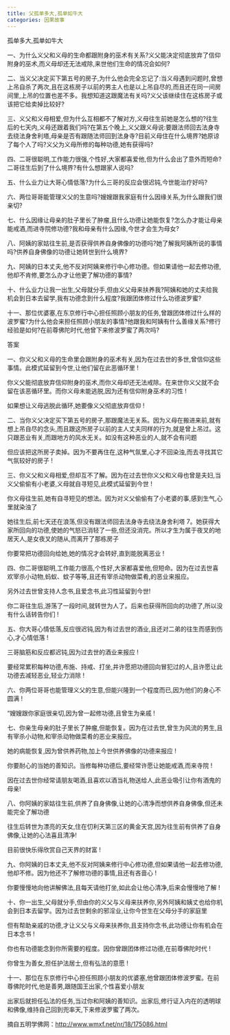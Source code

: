 ```yaml
---
title: 父孤单多大,孤单如牛大
categories: 因果故事
---
```




孤单多大,孤单如牛大

一、为什么义父和义母的生命都跟附身的巫术有关系?义父能决定彻底放弃了信仰附身的巫术,而义母却还无法戒除,来世他们生命的情况会如何?

二、当义父决定买下第五号的房子,为什么他会完全忘记了:当义母遇到问题时,曾想上吊自杀了两次,且在这栋房子以前的男主人也是以上吊自尽的,而且还在同一间房间里,上吊的位置也差不多。我想知道这跟魔法有关吗?义父该继续住在这栋房子或该把它给卖掉比较好?

三、义父和义母相爱,但为什么互相都不了解对方,义母往生前她是怎么想的?往生后的七天内,义母还跟着我们吗?在第五个晚上,义父跟义母说:要跟法师回去法身寺去绕法身舍利塔,母亲是否有跟随法师回到法身寺?目前义母住在什么境界?她原谅了每个人了吗?义父为义母所修的每种功德,她有获得吗?

四、二哥很聪明,工作能力很强,个性好,大家都喜爱他,但为什么会出了意外而短命?二哥往生后到了什么境界?有什么想跟家人说吗?

五、什么业力让大哥心情低落?为什么三哥的反应会很迟钝,今世能治疗好吗?

六、两位哥哥能管理义父的生意吗?嫂嫂跟我家庭有什么因缘关系,为什么跟我们很亲切?

七、什么因缘让母亲的肚子里长了肿瘤,且什么功德让她能恢复?怎么办才能让母亲能戒酒,而进寺院修功德?我和母亲有什么因缘,今世才会生为母女?

八、阿姨的家姑往生前,是否获得供养自身佛像的功德吗?她了解我阿姨所说的事情吗?供养自身佛像的功德让她转世到什么境界?

九、阿姨的日本丈夫,他不反对阿姨来修行中心修功德。但如果请他一起去修功德,他却不肯修,要怎么办才让他更了解功德的事情?

十、什么业力让我一出生,父母就分手,但由义父母来扶养我?阿姨和她的丈夫给我机会到日本去留学,我有功德念到什么程度?我跟团体修过什么功德波罗蜜?

十一、那位优婆塞,在东京修行中心担任照顾小朋友的任务,曾跟团体修过什么样的波罗蜜?为什么他会来担任照顾小朋友的事情?他跟我和阿姨有什么善缘关系?修行经验是如何?在前尊佛陀时代,他曾下来修波罗蜜了两次吗?

答案

一、你义父和义母的生命里会跟附身的巫术有关,因为在过去世的多世,曾信仰这些事情。此模式延留到今世,让他们留在此恶循环里 !

你义父能彻底放弃信仰附身的巫术,而你义母却还无法戒除。在来世你义父就不会留在该恶循环里。而你义母未能逃脱,因为还有信仰附身巫术的习性 !

如果想让义母逃脱此循环,她要像义父彻底放弃信仰 !

二、当你义父决定买下第五号的房子,那跟魔法无关系。因为义母在搬进来前,就有想上吊自尽的念头,而且跟这所房子以前的主人丈夫同样的行为,就是曾上吊过。这只跟恶业有关,而跟地方的风水无关。如没有这种恶业的人,就不会有问题

但应该把这所房子卖掉。因为不要再住在,这种气氛里,心才不回染浊,而去寻找其它气氛较好的房子 !

三、你义父和义母相爱,但却互不了解。因为在过去世你义父和义母也曾是夫妇,当义父偷偷有小老婆,义母就自寻短见,此模式延留到今世 !

你义母往生前,她有自寻短见的想法。因为对义父偷偷有了小老婆的事,感到生气,心里就染浊了

她往生后,前七天还在浪荡,但没有跟法师回去法身寺去绕法身舍利塔 7。她获得大家所回向的功德,使她的气怒已消轻了一些,但还没消完。所以才生为属于夜叉的地居天人,是女夜叉的随从,而离开了那栋房子

你要常把功德回向给她,她的情况才会转好,直到能脱离恶业 !

四、你二哥很聪明,工作能力很高,个性好,大家都喜爱他,但短命。因为在过去世喜欢宰杀小动物,蚂蚁、蚊子等等,且还有宰杀动物做菜肴,的恶业来报应。

另外过去世曾支持人念书,且爱念书,此习性延留到今世!

你二哥往生后,游荡了一段时间,就转世为人了。后来也获得所回向的功德了,所以没有什么话转告你们 !

五、你大哥心情低落,反应很迟钝,因为有过去世的酒业,且还对二弟的往生而感到伤心,才心情低落 !

三哥脑筋和反应都迟钝,因为过去世的酒业来报应 !

要经常累积每种功德,布施、持戒、打坐,并许愿把功德回向冒犯过的人,且许愿让此功德去减轻恶业,轻业力消除 !

六、你两位哥哥也能管理义父的生意,但能兴隆到一个程度而已,因为他们的身心不圆满 !

“嫂嫂跟你家庭很亲切,因为曾一起修功德,且曾生为亲戚 !

七、你亲生母亲的肚子里长了肿瘤,但能恢复。因为在过去世,曾生为风流的男生,且有宰杀小动物,和宰杀动物做菜肴的恶业来报应。

她的病能恢复,因为曾供养药物,加上今世供养佛像的功德来报应 !

你要耐心的当她的善知识。当修每种功德后,要经常许愿让她能戒酒,而来寺院 !

因在过去世你经常请朋友喝酒,且喜欢以酒当礼物送给人,此恶业吸引让你有酒鬼的母亲!

八、你阿姨的家姑往生前,供养了自身佛像,让她的心清净而想供养自身佛像,但还未能完全了解功德

往生后转世为漂亮的天女,住在忉利天第三区的黄金天宫,因为往生前有供养了自身佛像,让她的心法喜且清净!

目前很快乐得欣赏自己天界的财富 !

九、你阿姨的日本丈夫,他不反对阿姨来修行中心修功德,但如果请他一起去修功德,他却不修。因为他还不了解修功德的事情,且还有吝啬心 !

你要慢慢地向他讲解佛法,且每天请他打坐,如此会让他心清净,后来会慢慢地了解 !

十、你一出生,父母就分手,但由你的义父与义母来扶养你,另外阿姨和姨丈也给你机会到日本去留学。因为过去世剩余的邪淫业,让你今世生在父母分手的家庭里

但有帮助亲戚的功德,才让义父与义母来扶养你,且支持你念书,此功德让你有机会在日本念书 !

你也有功德能念到你所需要的程度。因你曾跟团体修过功德,在前尊佛陀时代 !

你曾生为善女,担任护法居士,但有弘法的意愿 !

十一、那位在东京修行中心担任照顾小朋友的优婆塞,他曾跟团体修波罗蜜。在前尊佛陀时代,他是善男,跟随国王出家,个性喜爱小朋友

出家后就担任弘法的任务,当过你和阿姨的善知识。出家后,修行证入内在的透明球和佛像,维持自己回到兜率天,下来修波罗蜜了两次。

摘自五明学佛网：http://www.wmxf.net/nr/18/175086.html